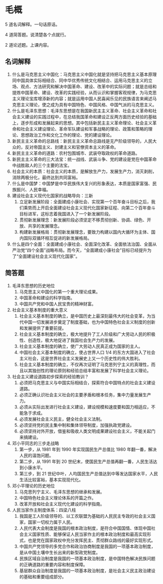# 毛概

5 道名词解释。一句话原话。

4 道简答题。说清楚各个点就行。

2 道论述题。上课内容。

## 名词解释

1. 什么是马克思主义中国化：马克思主义中国化就是坚持把马克思主义基本原理同中国具体实际相结合、同中华优秀传统文化相结合、运用马克思主义的立场、观点、方法研究和解决中国革命、建设、改革中的实际问题；就是总结和提炼中国革命、建设、改革的实践经验，从而认识和掌握客观规律，为马克思主义理论宝库增添新的内容；就是运用中国人民喜闻乐见的民族语言来阐述马克思主义理论，使之成为具有中国特色、中国风格、中国气派的马克思主义。
2. 什么是毛泽东思想：毛泽东思想是在我国新民主主义革命、社会主义革命和社会主义建设的实践过程中，在总结我国革命和建设正反两方面历史经验的基础上，逐步形成和发展起来的思想。其中包括新民主主义革命理论、社会主义革命和社会主义建设理论、革命军队建设和军事战略的理论、政策和策略的理论、思想政治工作和文化工作的理论、党的建设理论。
3. 新民主主义革命的总路线：新民主主义革命总路线是无产阶级领导的，人民大众的，反对帝国主义、封建主义和官僚资本主义的革命。
4. 新民主主义革命的道路：农村包围城市、武装夺取政权的革命道路。
5. 新民主主义革命的三大法宝：统一战线、武装斗争、党的建设是党在中国革命中战胜敌人的三个主要的法宝。
6. 社会主义的本质：社会主义的本质，是解放生产力，发展生产力，消灭剥削，消除两极分化，最终达到共同富裕。
7. 什么是中国梦：中国梦是中华民族伟大复兴的形象表达，本质是国家富强、民族振兴、人民幸福。
8. 建设社会主义现代化国家的战略导向：三新
    1. 立足新发展阶段：全面建成小康社会、实现第一个百年奋斗目标之后，我们乘势而上开启全面建设社会主义现代化国家新征程、向第二个百年奋斗目标进军，这标志着我国进入了一个新发展阶段。
    2. 贯彻新发展理念：新发展阶段必须坚定不移贯彻创新、协调、绿色、开放、共享的发展理念。
    3. 构建新发展格局：贯彻新发展理念，要致力构建以国内大循环为主体、国内国际双循环相互促进的新发展格局。
9. 什么是四个全面：全面建成小康社会、全面深化改革、全面依法治国、全面从严治党“四个全面”战略布局。而今天，“全面建成小康社会”目标已经提升为了“全面建设社会主义现代化国家”。


## 简答题

1. 毛泽东思想的历史地位
    1. 马克思主义中国化的第一个重大理论成果。
    2. 中国革命和建设的科学指南。
    3. 中国共产党和中国人民宝贵的精神财富。
2. 社会主义基本制度的重大意义
    1. 社会主义基本制度的确立，是中国历史上最深刻最伟大的社会变革，为当代中国一切发展进步奠定了制度基础，也为中国特色社会主义制度的创新和发展提供了重要前提。
    2. 社会主义基本制度的确立，极大地提升了工人阶级和广大劳动人民的积极性、创造性，极大地促进了我国社会生产力的发展。
    3. 社会主义基本制度的确立，使广大劳动人民真正成为国家的主人。
    4. 中国社会主义基本制度的确立，使占世界人口 1/4 的东方大国进入了社会主义社会，这是世界社会主义发展史上又一个历史性的伟大胜利。
    5. 社会主义基本制度的确立，不仅再次证明了马克思列宁主义的真理性，而且以其独创性的理论原则和经验总结丰富和发展了科学社会主义理论。
3. 社会主义建设道路初步探索的经验教训？
    1. 必须把马克思主义与中国实际相结合，探索符合中国特点的社会主义建设道路。
    2. 必须正确认识社会主义社会的主要矛盾和根本任务，集中力量发展生产力。
    3. 必须从实际出发进行社会主义建设，建设规模和速度要和国力相适应，不能急于求成。
    4. 必须发展社会主义民主，健全社会主义法制。
    5. 必须坚持党的民主集中制和集体领导制度，加强执政党建设。
    6. 必须坚持对外开放，借鉴和吸收人类文明成果建设社会主义，不能关起门来搞建设。
4. 邓小平同志的三步走战略
    1. 第一步，从 1981 年到 1990 年实现国民生产总值比 1980 年翻一番，解决人民的温饱问题。
    2. 第二步，从 1991 年到 20 世纪末，使国民生产总值再翻一番，人民生活达到小康水平。
    3. 第三步，到 21 世纪中叶，人均国民生产总值达到中等发达国家水平，人民生活比较富裕，基本实现现代化。
5. 邓小平理论的历史地位
    1. 马克思列宁主义、毛泽东思想的继承和发展。
    2. 中国特色社会主义理论体系的开篇之作。
    3. 改革开放和社会主义现代化建设的科学指南。
6. 人民当家作主制度体系：四梁八柱
    1. 我国是工人阶级领导的、以工农联盟为基础的人民民主专政的社会主义国家，国家一切权力属于人民。
    2. 人民代表大会制度是我国的根本政治制度，是符合中国国情、体现中国社会主义国家性质、能够保证人民当家作主的根本政治制度和最高实现形式，也是党在国家政权中充分发挥民主、贯彻群众路线的最好实现形式。
    3. 中国共产党领导的多党合作和政治协商制度是我国的一项基本政治制度，是从中国土壤中生长出来的新型政党制度。
    4. 民族区域自治制度是我国的一项基本政治制度，是中国特色解决民族问题的正确道路的重要内容和制度保障。
    5. 基层群众自治制度是我国的一项基本政治制度，是社会主义民主政治建设的基础和重要组成部分。